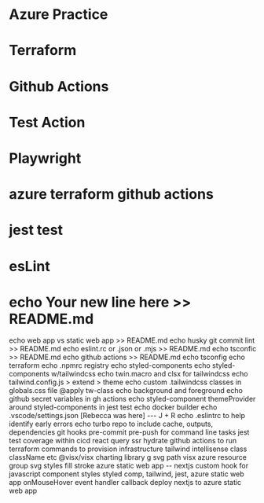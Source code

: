 # Azure Practice
# Terraform
# Github Actions
# Test Action
# Playwright
# azure terraform github actions
# jest test
# esLint
# echo Your new line here >> README.md
echo web app vs static web app >> README.md
echo husky git commit lint >> README.md
echo eslint.rc or .json or .mjs >> README.md
echo tsconfic >> README.md
echo github actions >> README.md
echo tsconfig
echo terraform
echo .npmrc registry
echo styled-components
echo styled-components w/tailwindcss
echo twin.macro and clsx for tailwindcss
echo tailwind.config.js > extend > theme
echo custom .tailwindcss classes in globals.css file @apply tw-class
echo background and foreground
echo github secret variables in gh actions
echo styled-component themeProvider around styled-components in jest test
echo docker builder
echo .vscode/settings.json [Rebecca was here] --- J + R
echo .eslintrc to help identify early errors
echo turbo repo to include cache, outputs, dependencies
git hooks pre-commit pre-push for command line tasks
jest test coverage within cicd
react query ssr hydrate
github actions to run terraform commands to provision infrastructure
tailwind intellisense class className etc
@visx/visx charting library
g svg path visx
azure resource group
svg styles fill stroke
azure static web app -- nextjs
custom hook for javascript component styles
styled comp, tailwind, jest, azure static web app
onMouseHover event handler callback
deploy nextjs to azure static web app
